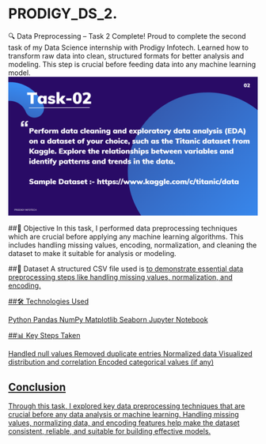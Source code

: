 # PRODIGY_DS_2.
🔍 Data Preprocessing – Task 2 Complete! Proud to complete the second task of my Data Science internship with Prodigy Infotech. Learned how to transform raw data into clean, structured formats for better analysis and modeling. This step is crucial before feeding data into any machine learning model.
<br>
<img src="https://github.com/rutujaparab20/PRODIGY_DS_2./blob/main/ds_task_2.png">

##📌 Objective
In this task, I performed data preprocessing techniques which are crucial before applying any machine learning algorithms. This includes handling missing values, encoding, normalization, and cleaning the dataset to make it suitable for analysis or modeling.

##📂 Dataset 
A structured CSV file used is <a href="https://github.com/rutujaparab20/PRODIGY_DS_2./blob/main/test.csv"> to demonstrate essential data preprocessing steps like handling missing values, normalization, and encoding.

##🛠️ Technologies Used

Python
Pandas
NumPy
Matplotlib
Seaborn
Jupyter Notebook

##📊 Key Steps Taken

Handled null values
Removed duplicate entries
Normalized data
Visualized distribution and correlation
Encoded categorical values (if any)

## Conclusion

Through this task, I explored key data preprocessing techniques that are crucial before any data analysis or machine learning. Handling missing values, normalizing data, and encoding features help make the dataset consistent, reliable, and suitable for building effective models.




